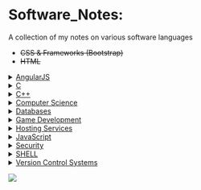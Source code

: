 # Software_Notes:
A collection of my notes on various software languages
- ~~CSS & Frameworks (Bootstrap)~~
- ~~HTML~~

<details><summary><a href="https://github.com/christiantaggart/Software_Notes/tree/master/Angular">AngularJS</a></summary>
  <ul>
  <h5><a href="https://github.com/christiantaggart/Software_Notes/blob/master/Angular/API_calls.md">API Calls</a></h5>
  <h5><a href="https://github.com/christiantaggart/Software_Notes/blob/master/Angular/Angular_%24http_notes.md">$HTTP</a></h5>
  <h5><a href="https://github.com/christiantaggart/Software_Notes/blob/master/Angular/Angular_%24scope_vs_this_notes.md">$Scope vs This</a></h5>
  <h5><a href="https://github.com/christiantaggart/Software_Notes/blob/master/Angular/Angular_Constructors.md">Constructors</a></h5>
  <h5><a href="https://github.com/christiantaggart/Software_Notes/blob/master/Angular/Angular_Dependency-Injection_notes.md">Dependency Injection</a></h5>
    <h5><a href="https://github.com/christiantaggart/Software_Notes/blob/master/Angular/">...lots more</a></h5>
  </ul>
</details>

<details><summary><a href="https://github.com/christiantaggart/Software_Notes/tree/master/C">C</a></summary>
  <ul>
  <h5><a href="https://github.com/christiantaggart/Software_Notes/blob/master/C/cpt_C_Notes.md">Constants</a></h5>
  <h5><a href="https://github.com/christiantaggart/Software_Notes/blob/master/C/">More coming soon</a></h5>
  </ul>
</details>

<details><summary><a href="https://github.com/christiantaggart/Software_Notes/tree/master/C%2B%2B">C++</a></summary>
<ul>
<h5><a href="https://github.com/christiantaggart/Software_Notes/blob/master/C%2B%2B/Dynamic_Linking.md">Dynamic Linking</a></h5>
<h5><a href="https://github.com/christiantaggart/Software_Notes/blob/master/C%2B%2B/Functions_Loops_etc.md">Functions & Loops</a></h5>
<h5><a href="https://github.com/christiantaggart/Software_Notes/blob/master/C%2B%2B/Header_Files.md">Header Files</a></h5>
<h5><a href="https://github.com/christiantaggart/Software_Notes/blob/master/C%2B%2B/Object_File.md">Object Files</a></h5>
<h5><a href="https://github.com/christiantaggart/Software_Notes/blob/master/C%2B%2B/Pointer_Notes.md">Pointer Notes</a></h5>
<h5><a href="https://github.com/christiantaggart/Software_Notes/blob/master/C%2B%2B/Source_File.md">Source Files</a></h5>
<h5><a href="https://github.com/christiantaggart/Software_Notes/blob/master/C%2B%2B/Static_Linking.md">Static Linking</a></h5>
<h5><a href="https://github.com/christiantaggart/Software_Notes/blob/master/C%2B%2B/Tips.md">Tips</a></h5>
</ul>
</details>

<details><summary><a href="https://github.com/christiantaggart/Software_Notes/tree/master/Computer%20Science">Computer Science</a></summary>
  <ul>
  <h5><a href="https://github.com/christiantaggart/Software_Notes/tree/master/Computer%20Science/Binary.md">Binary</a></h5>
  <h5><a href="https://github.com/christiantaggart/Software_Notes/blob/master/Computer%20Science/notes_on_HTTP.md">HTTP</a></h5>
  <h5><a href="https://github.com/christiantaggart/Software_Notes/tree/master/Computer%20Science/Object%20Oriented%20Programming">Object Oriented Programming</a></h5>
  <h5><a href="https://github.com/christiantaggart/Software_Notes/tree/master/Computer%20Science/Object%20Oriented%20Programming">...lots more</a></h5>
  </ul>
</details>

<details><summary><a href="https://github.com/christiantaggart/Software_Notes/tree/master/Databases">Databases</a></summary>
  <ul>
  <h5><a href="https://github.com/christiantaggart/Software_Notes/blob/master/Databases/MongoDB_Notes.md">MongoDB</a></h5>
  <h5><a href="https://github.com/christiantaggart/Software_Notes/blob/master/Databases/">More coming soon... </a></h5>
  </ul>
</details>

<details><summary><a href="https://github.com/christiantaggart/Software_Notes/tree/master/Game_Development">Game Development</a></summary>
  <ul>
  <h5><a href="https://github.com/christiantaggart/Software_Notes/tree/master/Game_Development/Unity3D/notes">Unity3D Notes & (Vuforia Augmented Reality)</a></h5>
  <h5><a href="https://github.com/christiantaggart/Software_Notes/tree/master/Game_Development/Unity3D/scripts">Unity3D C# Scripts</a></h5>
  <h5><a href="https://github.com/christiantaggart/Software_Notes/blob/master/Game_Development/">More coming soon... </a></h5>
  </ul>
</details>

<details><summary><a href="https://github.com/christiantaggart/Software_Notes/tree/master/Hosting_Services">Hosting Services</a></summary>
  <ul>
  <h5><a href="https://github.com/christiantaggart/Software_Notes/blob/master/Hosting_Services/Heroku%20Deployment.md">Heroku</a></h5>
  <h5><a href="https://github.com/christiantaggart/Software_Notes/blob/master/Hosting_Services/">More coming soon... </a></h5>
  </ul>
</details>

<details><summary><a href="https://github.com/lil-code/Software_Notes/blob/master/JavaScript/README.md">JavaScript</a></summary>
  <ul>
  <h5><a href="https://github.com/lil-code/Software_Notes/tree/master/JavaScript/JQuery">$JQuery</a></h5>
  <h5><a href="https://github.com/lil-code/Software_Notes/tree/master/Node.js/README.md">Node.js</a></h5>
  <h5><a href="https://github.com/lil-code/Software_Notes/blob/master/Node.js/modules/bcrypt_notes.md">Node Modules</a></h5>
  <h5><a href="https://github.com/lil-code/Software_Notes/blob/master/Node.js/express.js/express_notes.md">Express.js</a></h5>
  <h5><a href="https://github.com/lil-code/Software_Notes/blob/master/Node.js/Knex.js/knex_notes.md">Knex.js</a></h5>
  </ul>
</details>

<details><summary><a href="https://github.com/christiantaggart/Software_Notes/tree/master/sec">Security</a></summary>
  <ul>
  <h5><a href="https://github.com/christiantaggart/Software_Notes/blob/master/sec/cryptography_lecture_notes.md">Cryptography</a></h5>
  <h5><a href="https://github.com/christiantaggart/Software_Notes/tree/master/sec">More coming soon... </a></h5>
  </ul>
</details>

<details><summary><a href="https://github.com/lil-code/Software_Notes/tree/master/Shell/README.md">SHELL</a></summary>
<ul>
<h5><a href="https://github.com/lil-code/Software_Notes/blob/master/Shell/shell_array_operators.md">ARRAY OPERATIONS</a></h5>
<h5><a href="https://github.com/lil-code/Software_Notes/blob/master/Shell/shell_conditionals.md">CONDITIONALS</a></h5>
<h5><a href="https://github.com/lil-code/Software_Notes/blob/master/Shell/shell_file_commands.md">FILE COMMANDS</a></h5>
<h5><a href="https://github.com/lil-code/Software_Notes/blob/master/Shell/shell_functions.md">FUNCTIONS</a></h5>
<h5><a href="https://github.com/lil-code/Software_Notes/blob/master/Shell/shell_loops.md">LOOPS</a></h5>
<h5><a href="https://github.com/lil-code/Software_Notes/blob/master/Shell/shell_misc_stuff.md">MISC STUFF</a></h5>
<h5><a href="https://github.com/lil-code/Software_Notes/blob/master/Shell/shell_process_handling.md">PROCESS HANDLING</a></h5>
<h5><a href="https://github.com/lil-code/Software_Notes/blob/master/Shell/shell_variables.md">VARIABLES</a></h5>
</ul>
</details>

<details><summary><a href="https://github.com/christiantaggart/Software_Notes/tree/master/VCS">Version Control Systems</a></summary>
  <ul>
  <h5><a href="https://github.com/christiantaggart/Software_Notes/tree/master/VCS/GitHub">GitHub</a></h5>
  <h5><a href="https://github.com/christiantaggart/Software_Notes/tree/master/VCS">More coming soon... </a></h5>
  </ul>
</details>

![](http://i.imgur.com/iVHfwLc.gif)

